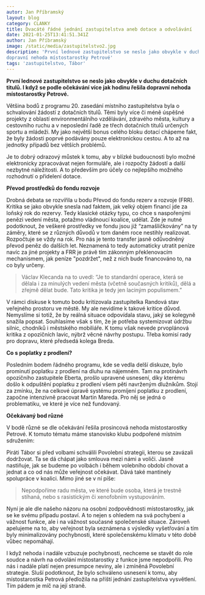 ```yaml
---
autor: Jan Příbramský
layout: blog
category: CLANKY
title: Dvacáté řádné jednání zastupitelstva aneb dotace a odvolávání
date: 2021-01-25T13:41:51.341Z
author: Jan Příbramský
image: /static/media/zastupitelstvo2.jpg
description: 'První lednové zastupitelstvo se neslo jako obvykle v duchu dotačních titulů. I když podle očekávání se více jak hodinu řešila
dopravní nehoda místostarostky Petrové'
tags: 'zastupitelstvo, Tábor'
---
```


__První lednové zastupitelstvo se neslo jako obvykle v duchu dotačních titulů. I když se podle očekávání více jak hodinu řešila dopravní nehoda místostarostky Petrové.__

Většina bodů z programu 20. zasedání místního zastupitelstva byla o schvalování žádostí z dotačních titulů. Těmi byly více či méně úspěšné projekty z oblastí environmentálního vzdělávání, zdravého města, kultury a cestovního ruchu a v neposlední řadě ze třech dotačních titulů určených sportu a mládeži. My jako největší bonus celého bloku dotací chápeme fakt, že byly žádosti poprvé podávány pouze elektronickou cestou. A to až na jednotky případů bez větších problémů.

Je to dobrý odrazový můstek k tomu, aby v blízké budoucnosti bylo možné elektronicky zpracovávat nejen formuláře, ale i rozpočty žádostí a další nezbytné náležitosti. A to především pro účely co nejlepšího možného rozhodnutí o přidelení dotace.

__Převod prostředků do fondu rozvoje__

Drobná debata se rozvířila u bodu Převod do fondu rezerv a rozvoje (FRR). Kritika se jako obvykle snesla nad faktem, jak velký objem financí jde za loňský rok do rezervy. Tedy klasické otázky typu, co chce s naspořenými penězi vedení města, potažmo vládnoucí koalice, udělat. Zde je nutné podotknout, že veškeré prostředky ve fondu jsou již “zamašličkovány” na ty záměry, které se z různých důvodů v tom daném roce nestihly realizovat. Rozpočtuje se vždy na rok. Pro nás je tento transfer jasně odůvodněný převod peněz do dalších let. Neznamená to tedy automaticky utratit peníze navíc za jiné projekty a FRR je právě tím zákonným překlenovacím mechanismem, jak peníze "pozdržet", než z nich bude financováno to, na co byly určeny.

> Václav Klecanda na to uvedl: “Je to standardní operace, která se dělala i za minulých vedení města (včetně současných kritiků), dělá a zřejmě dělat bude. Tato kritika je tedy jen laciným populismem.”

V rámci diskuse k tomuto bodu kritizovala zastupitelka Randová stav veřejného prostoru ve městě. My ale nevidíme k takové kritice důvod. Nemyslíme si totiž, že by reálná situace odpovídala stavu, jaký se kolegyně snažila popsat. Souhlasíme však s tím, že je potřeba systemizovat údržbu silnic, chodníků i městského mobiliáře. K tomu však nevede prvoplánová kritika z opozičních lavic, nýbrž věcné návrhy postupu. Třeba komisí rady pro dopravu, které předsedá kolega Breda.

__Co s poplatky z prodlení?__

Posledním bodem řádného programu, kde se vedla delší diskuze, bylo prominutí poplatku z prodlení na dluhu na nájemném. Tam na protinávrh opozičního zastupitele Eberta, prošlo upravené usnesení, díky kterému došlo k odpuštění poplatku z prodlení všem pěti navrženým dlužníkům. Stojí za zmínku, že na celkové úpravě systému promíjení poplatku z prodlení, započne intenzivně pracovat Martin Mareda. Pro něj se jedná o problematiku, ve které je více než fundovaný.

__Očekávaný bod různé__

V bodě různé se dle očekávání řešila prosincová nehoda místostarostky Petrové. K tomuto tématu máme stanovisko klubu podpořené místním sdružením:

Piráti Tábor si před volbami schválili Povolební strategii, kterou se zavázali dodržovat. Ta se dá chápat jako smlouva mezi námi a voliči. Jasně nastiňuje, jak se budeme po volbách i během volebního období chovat a jednat a co od nás může veřejnost očekávat. Dává také mantinely spolupráce v koalici. Mimo jiné se v ní píše: 

>Nepodpoříme radu města, ve které bude osoba, která je trestně stíhaná, nebo s rasistickým či xenofobním vystupováním. 
 
Nyní je ale dle našeho názoru na osobní zodpovědnosti místostarostky, jak se ke svému případu postaví. A to nejen s ohledem na svá pochybení a vážnost funkce, ale i na vážnost současné společenské situace. Zároveň apelujeme na to, aby veřejnost byla seznámena s výsledky vyšetřování a tím byly minimalizovány pochybnosti, které společenskému klimatu v této době vůbec nepomáhají.

I když nehoda i nadále vzbuzuje pochybnosti, nechceme se stavět do role soudce a návrh na odvolání místostarostky z funkce jsme nepodpořili. Pro nás i nadále platí nejen presumpce neviny, ale i zmíněná Povolební strategie. Sluší podotknout, že bylo schváleno usnesení k tomu, aby místostarostka Petrová předložila na příští jednání zastupitelstva vysvětlení. Tím pádem je míč na její straně. 
